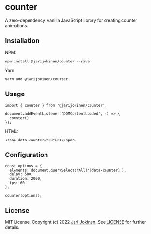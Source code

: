 # counter

A zero-dependency, vanilla JavaScript library for creating counter animations.

## Installation

NPM:

    npm install @jarijokinen/counter --save

Yarn:

    yarn add @jarijokinen/counter

## Usage

    import { counter } from '@jarijokinen/counter';

    document.addEventListener('DOMContentLoaded', () => {
      counter();
    });

HTML:

    <span data-counter="20">20</span>

## Configuration

    const options = {
      elements: document.querySelectorAll('[data-counter]'),
      delay: 500,
      duration: 2000,
      fps: 60
    };

    counter(options);

## License

MIT License. Copyright (c) 2022 [Jari Jokinen](https://jarijokinen.com).  See
[LICENSE](https://github.com/jarijokinen/counter/blob/main/LICENSE.txt)
for further details.
